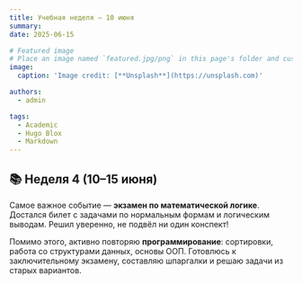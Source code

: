 ```yaml
---
title: Учебная неделя — 10 июня
summary: 
date: 2025-06-15

# Featured image
# Place an image named `featured.jpg/png` in this page's folder and customize its options here.
image:
  caption: 'Image credit: [**Unsplash**](https://unsplash.com)'

authors:
  - admin

tags:
  - Academic
  - Hugo Blox
  - Markdown
---
```


## 📚 Неделя 4 (10–15 июня)

Самое важное событие — **экзамен по математической логике**. Достался билет с задачами по нормальным формам и логическим выводам. Решил уверенно, не подвёл ни один конспект!

Помимо этого, активно повторяю **программирование**: сортировки, работа со структурами данных, основы ООП. Готовлюсь к заключительному экзамену, составляю шпаргалки и решаю задачи из старых вариантов.

